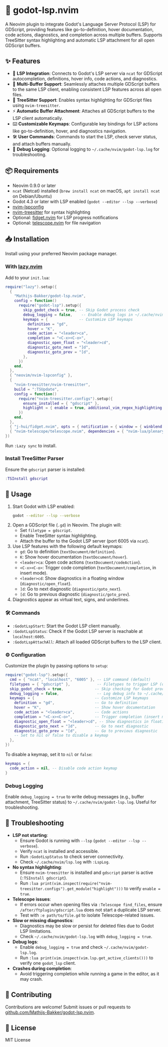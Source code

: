 # 🤖 godot-lsp.nvim

A Neovim plugin to integrate Godot's Language Server Protocol (LSP) for GDScript, providing features like go-to-definition, hover documentation, code actions, diagnostics, and completion across multiple buffers. Supports TreeSitter syntax highlighting and automatic LSP attachment for all open GDScript buffers.

## ✨ Features

- 🔌 **LSP Integration**: Connects to Godot's LSP server via `ncat` for GDScript autocompletion, definitions, hover info, code actions, and diagnostics.
- 📄 **Multi-Buffer Support**: Seamlessly attaches multiple GDScript buffers to the same LSP client, enabling consistent LSP features across all open files.
- 🌳 **TreeSitter Support**: Enables syntax highlighting for GDScript files using `nvim-treesitter`.
- ⚡ **Automatic Buffer Attachment**: Attaches all GDScript buffers to the LSP client automatically.
- ⌨️ **Customizable Keymaps**: Configurable key bindings for LSP actions like go-to-definition, hover, and diagnostics navigation.
- 🛠 **User Commands**: Commands to start the LSP, check server status, and attach buffers manually.
- 📜 **Debug Logging**: Optional logging to `~/.cache/nvim/godot-lsp.log` for troubleshooting.

## 📦 Requirements

- Neovim 0.9.0 or later
- `ncat` (Netcat) installed (`brew install ncat` on macOS, `apt install ncat` on Debian/Ubuntu)
- Godot 4.3 or later with LSP enabled (`godot --editor --lsp --verbose`)
- [nvim-lspconfig](https://github.com/neovim/nvim-lspconfig)
- [nvim-treesitter](https://github.com/nvim-treesitter/nvim-treesitter) for syntax highlighting
- Optional: [fidget.nvim](https://github.com/j-hui/fidget.nvim) for LSP progress notifications
- Optional: [telescope.nvim](https://github.com/nvim-telescope/telescope.nvim) for file navigation

## 📥 Installation

Install using your preferred Neovim package manager.

### With [lazy.nvim](https://github.com/folke/lazy.nvim)

Add to your `init.lua`:

```lua
require("lazy").setup({
  {
    "Mathijs-Bakker/godot-lsp.nvim",
    config = function()
      require("godot-lsp").setup({
        skip_godot_check = true, -- Skip Godot process check
        debug_logging = false,    -- Enable debug logs in ~/.cache/nvim/godot-lsp.log
        keymaps = {              -- Customize LSP keymaps
          definition = "gd",
          hover = "K",
          code_action = "<leader>ca",
          completion = "<C-x><C-o>",
          diagnostic_open_float = "<leader>cd",
          diagnostic_goto_next = "]d",
          diagnostic_goto_prev = "[d",
        },
      })
    end,
  },
  { "neovim/nvim-lspconfig" },
  {
    "nvim-treesitter/nvim-treesitter",
    build = ":TSUpdate",
    config = function()
      require("nvim-treesitter.configs").setup({
        ensure_installed = { "gdscript" },
        highlight = { enable = true, additional_vim_regex_highlighting = false },
      })
    end,
  },
  { "j-hui/fidget.nvim", opts = { notification = { window = { winblend = 0 } } } },
  { "nvim-telescope/telescope.nvim", dependencies = { "nvim-lua/plenary.nvim" } },
})
```

Run `:Lazy sync` to install.

### Install TreeSitter Parser

Ensure the `gdscript` parser is installed:

```lua
:TSInstall gdscript
```

## 🚀 Usage

1. Start Godot with LSP enabled:
   ```bash
   godot --editor --lsp --verbose
   ```
2. Open a GDScript file (`.gd`) in Neovim. The plugin will:
   - Set `filetype = gdscript`.
   - Enable TreeSitter syntax highlighting.
   - Attach the buffer to the Godot LSP server (port 6005 via `ncat`).
3. Use LSP features with the following default keymaps:
   - `gd`: Go to definition (`textDocument/definition`).
   - `K`: Show hover documentation (`textDocument/hover`).
   - `<leader>ca`: Open code actions (`textDocument/codeAction`).
   - `<C-x><C-o>`: Trigger code completion (`textDocument/completion`, in insert mode).
   - `<leader>cd`: Show diagnostics in a floating window (`diagnostic/open_float`).
   - `]d`: Go to next diagnostic (`diagnostic/goto_next`).
   - `[d`: Go to previous diagnostic (`diagnostic/goto_prev`).
4. Diagnostics appear as virtual text, signs, and underlines.

### 🛠 Commands

- `:GodotLspStart`: Start the Godot LSP client manually.
- `:GodotLspStatus`: Check if the Godot LSP server is reachable at `localhost:6005`.
- `:GodotLspAttachAll`: Attach all loaded GDScript buffers to the LSP client.

### ⚙ Configuration

Customize the plugin by passing options to `setup`:

```lua
require("godot-lsp").setup({
  cmd = { "ncat", "localhost", "6005" }, -- LSP command (default)
  filetypes = { "gdscript" },            -- Filetypes to trigger LSP (default)
  skip_godot_check = true,              -- Skip checking for Godot process
  debug_logging = false,                 -- Log debug info to ~/.cache/nvim/godot-lsp.log
  keymaps = {                           -- Customize LSP keymaps
    definition = "gd",                  -- Go to definition
    hover = "K",                        -- Show hover documentation
    code_action = "<leader>ca",         -- Code actions
    completion = "<C-x><C-o>",          -- Trigger completion (insert mode)
    diagnostic_open_float = "<leader>cd", -- Show diagnostics in floating window
    diagnostic_goto_next = "]d",        -- Go to next diagnostic
    diagnostic_goto_prev = "[d",        -- Go to previous diagnostic
    -- Set to nil or false to disable a keymap
  },
})
```

To disable a keymap, set it to `nil` or `false`:

```lua
keymaps = {
  code_action = nil, -- Disable code action keymap
}
```

### Debug Logging

Enable `debug_logging = true` to write debug messages (e.g., buffer attachment, TreeSitter status) to `~/.cache/nvim/godot-lsp.log`. Useful for troubleshooting.

## 🐞 Troubleshooting

- **LSP not starting**:
  - Ensure Godot is running with `--lsp` (`godot --editor --lsp --verbose`).
  - Verify `ncat` is installed and accessible.
  - Run `:GodotLspStatus` to check server connectivity.
  - Check `~/.cache/nvim/lsp.log` with `:LspLog`.
- **No syntax highlighting**:
  - Ensure `nvim-treesitter` is installed and `gdscript` parser is active (`:TSInstall gdscript`).
  - Run `:lua print(vim.inspect(require("nvim-treesitter.configs").get_module("highlight")))` to verify `enable = true`.
- **Telescope issues**:
  - If errors occur when opening files via `:Telescope find_files`, ensure `/after/ftplugin/gdscript.lua` does not start a duplicate LSP server.
  - Test with `:e path/to/file.gd` to isolate Telescope-related issues.
- **Slow or missing diagnostics**:
  - Diagnostics may be slow or persist for deleted files due to Godot LSP limitations.[](https://github.com/godotengine/godot/issues/87410)[](https://github.com/godotengine/godot/issues/43133)
  - Check `~/.cache/nvim/godot-lsp.log` with `debug_logging = true`.
- **Debug logs**:
  - Enable `debug_logging = true` and check `~/.cache/nvim/godot-lsp.log`.
  - Run `:lua print(vim.inspect(vim.lsp.get_active_clients()))` to verify one `godot_lsp` client.
- **Crashes during completion**:
  - Avoid triggering completion while running a game in the editor, as it may crash.[](https://github.com/godotengine/godot/issues/102036)

## 🤝 Contributing

Contributions are welcome! Submit issues or pull requests to [github.com/Mathijs-Bakker/godot-lsp.nvim](https://github.com/Mathijs-Bakker/godot-lsp.nvim).

## 📜 License

MIT License
